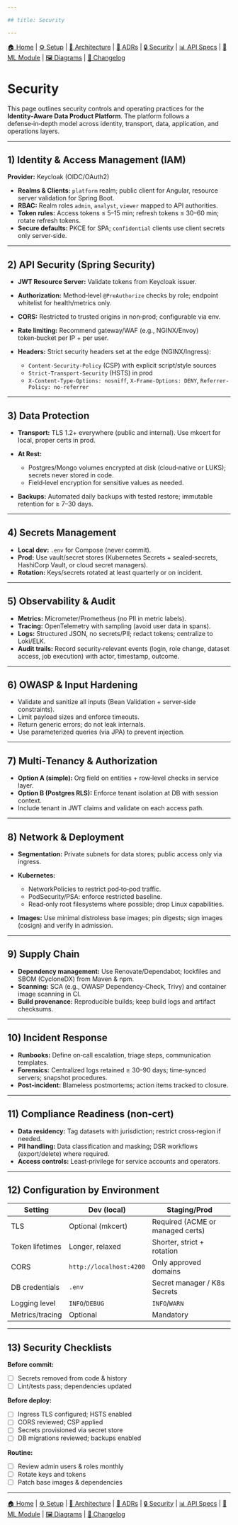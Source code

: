 ```yaml
---

## title: Security

---
```


[🏠 Home](index.md) | [⚙ Setup](setup.md) | [📐 Architecture](architecture.md) | [📜 ADRs](ADRs/index.md) | [🔒 Security](security.md) | [📊 API Specs](api-specs.md) | [🤖 ML Module](ml-module.md) | [🖼 Diagrams](diagrams.md) | [📝 Changelog](CHANGELOG.md)

# Security

This page outlines security controls and operating practices for the **Identity‑Aware Data Product Platform**. The platform follows a defense‑in‑depth model across identity, transport, data, application, and operations layers.

---

## 1) Identity & Access Management (IAM)

**Provider:** Keycloak (OIDC/OAuth2)

* **Realms & Clients:** `platform` realm; public client for Angular, resource server validation for Spring Boot.
* **RBAC:** Realm roles `admin`, `analyst`, `viewer` mapped to API authorities.
* **Token rules:** Access tokens ≤ 5–15 min; refresh tokens ≤ 30–60 min; rotate refresh tokens.
* **Secure defaults:** PKCE for SPA; `confidential` clients use client secrets only server‑side.

---

## 2) API Security (Spring Security)

* **JWT Resource Server:** Validate tokens from Keycloak issuer.
* **Authorization:** Method‑level `@PreAuthorize` checks by role; endpoint whitelist for health/metrics only.
* **CORS:** Restricted to trusted origins in non‑prod; configurable via env.
* **Rate limiting:** Recommend gateway/WAF (e.g., NGINX/Envoy) token‑bucket per IP + per user.
* **Headers:** Strict security headers set at the edge (NGINX/Ingress):

    * `Content-Security-Policy` (CSP) with explicit script/style sources
    * `Strict-Transport-Security` (HSTS) in prod
    * `X-Content-Type-Options: nosniff`, `X-Frame-Options: DENY`, `Referrer-Policy: no-referrer`

---

## 3) Data Protection

* **Transport:** TLS 1.2+ everywhere (public and internal). Use mkcert for local, proper certs in prod.
* **At Rest:**

    * Postgres/Mongo volumes encrypted at disk (cloud‑native or LUKS); secrets never stored in code.
    * Field‑level encryption for sensitive values as needed.
* **Backups:** Automated daily backups with tested restore; immutable retention for ≥ 7–30 days.

---

## 4) Secrets Management

* **Local dev:** `.env` for Compose (never commit).
* **Prod:** Use vault/secret stores (Kubernetes Secrets + sealed‑secrets, HashiCorp Vault, or cloud secret managers).
* **Rotation:** Keys/secrets rotated at least quarterly or on incident.

---

## 5) Observability & Audit

* **Metrics:** Micrometer/Prometheus (no PII in metric labels).
* **Tracing:** OpenTelemetry with sampling (avoid user data in spans).
* **Logs:** Structured JSON, no secrets/PII; redact tokens; centralize to Loki/ELK.
* **Audit trails:** Record security‑relevant events (login, role change, dataset access, job execution) with actor, timestamp, outcome.

---

## 6) OWASP & Input Hardening

* Validate and sanitize all inputs (Bean Validation + server‑side constraints).
* Limit payload sizes and enforce timeouts.
* Return generic errors; do not leak internals.
* Use parameterized queries (via JPA) to prevent injection.

---

## 7) Multi‑Tenancy & Authorization

* **Option A (simple):** Org field on entities + row‑level checks in service layer.
* **Option B (Postgres RLS):** Enforce tenant isolation at DB with session context.
* Include tenant in JWT claims and validate on each access path.

---

## 8) Network & Deployment

* **Segmentation:** Private subnets for data stores; public access only via ingress.
* **Kubernetes:**

    * NetworkPolicies to restrict pod‑to‑pod traffic.
    * PodSecurity/PSA: enforce restricted baseline.
    * Read‑only root filesystems where possible; drop Linux capabilities.
* **Images:** Use minimal distroless base images; pin digests; sign images (cosign) and verify in admission.

---

## 9) Supply Chain

* **Dependency management:** Use Renovate/Dependabot; lockfiles and SBOM (CycloneDX) from Maven & npm.
* **Scanning:** SCA (e.g., OWASP Dependency‑Check, Trivy) and container image scanning in CI.
* **Build provenance:** Reproducible builds; keep build logs and artifact checksums.

---

## 10) Incident Response

* **Runbooks:** Define on‑call escalation, triage steps, communication templates.
* **Forensics:** Centralized logs retained ≥ 30–90 days; time‑synced servers; snapshot procedures.
* **Post‑incident:** Blameless postmortems; action items tracked to closure.

---

## 11) Compliance Readiness (non‑cert)

* **Data residency:** Tag datasets with jurisdiction; restrict cross‑region if needed.
* **PII handling:** Data classification and masking; DSR workflows (export/delete) where required.
* **Access controls:** Least‑privilege for service accounts and operators.

---

## 12) Configuration by Environment

| Setting         | Dev (local)             | Staging/Prod                     |
| --------------- | ----------------------- | -------------------------------- |
| TLS             | Optional (mkcert)       | Required (ACME or managed certs) |
| Token lifetimes | Longer, relaxed         | Shorter, strict + rotation       |
| CORS            | `http://localhost:4200` | Only approved domains            |
| DB credentials  | `.env`                  | Secret manager / K8s Secrets     |
| Logging level   | `INFO`/`DEBUG`          | `INFO`/`WARN`                    |
| Metrics/tracing | Optional                | Mandatory                        |

---

## 13) Security Checklists

**Before commit:**

* [ ] Secrets removed from code & history
* [ ] Lint/tests pass; dependencies updated

**Before deploy:**

* [ ] Ingress TLS configured; HSTS enabled
* [ ] CORS reviewed; CSP applied
* [ ] Secrets provisioned via secret store
* [ ] DB migrations reviewed; backups enabled

**Routine:**

* [ ] Review admin users & roles monthly
* [ ] Rotate keys and tokens
* [ ] Patch base images & dependencies

---

[🏠 Home](index.md) | [⚙ Setup](setup.md) | [📐 Architecture](architecture.md) | [📜 ADRs](ADRs/index.md) | [🔒 Security](security.md) | [📊 API Specs](api-specs.md) | [🤖 ML Module](ml-module.md) | [🖼 Diagrams](diagrams.md) | [📝 Changelog](CHANGELOG.md)
